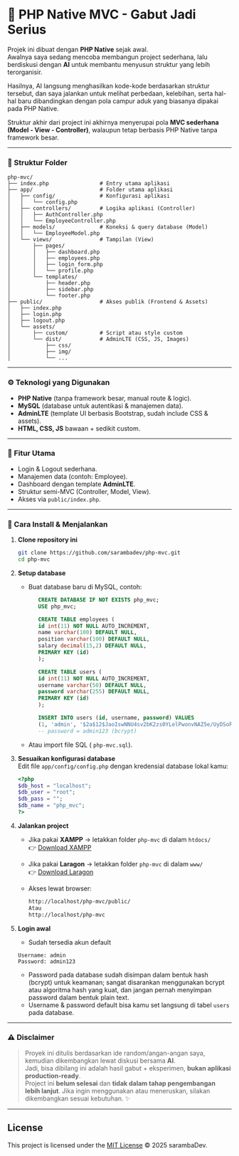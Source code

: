 # 📌 PHP Native MVC - Gabut Jadi Serius

Projek ini dibuat dengan **PHP Native** sejak awal.  
Awalnya saya sedang mencoba membangun project sederhana, lalu berdiskusi dengan **AI** untuk membantu menyusun struktur yang lebih terorganisir.

Hasilnya, AI langsung menghasilkan kode-kode berdasarkan struktur tersebut, dan saya jalankan untuk melihat perbedaan, kelebihan, serta hal-hal baru dibandingkan dengan pola campur aduk yang biasanya dipakai pada PHP Native.

Struktur akhir dari project ini akhirnya menyerupai pola **MVC sederhana (Model - View - Controller)**, walaupun tetap berbasis PHP Native tanpa framework besar.

---

### 📂 Struktur Folder

```
php-mvc/
├── index.php                # Entry utama aplikasi
├── app/                     # Folder utama aplikasi
│   ├── config/              # Konfigurasi aplikasi
│   │   └── config.php
│   ├── controllers/         # Logika aplikasi (Controller)
│   │   ├── AuthController.php
│   │   └── EmployeeController.php
│   ├── models/              # Koneksi & query database (Model)
│   │   └── EmployeeModel.php
│   └── views/               # Tampilan (View)
│       ├── pages/
│       │   ├── dashboard.php
│       │   ├── employees.php
│       │   ├── login_form.php
│       │   └── profile.php
│       └── templates/
│           ├── header.php
│           ├── sidebar.php
│           └── footer.php
├── public/                  # Akses publik (Frontend & Assets)
│   ├── index.php
│   ├── login.php
│   ├── logout.php
│   └── assets/
│       ├── custom/          # Script atau style custom
│       └── dist/            # AdminLTE (CSS, JS, Images)
│           ├── css/
│           ├── img/
│           └── ...
```

---

### ⚙️ Teknologi yang Digunakan

- **PHP Native** (tanpa framework besar, manual route & logic).
- **MySQL** (database untuk autentikasi & manajemen data).
- **AdminLTE** (template UI berbasis Bootstrap, sudah include CSS & assets).
- **HTML, CSS, JS** bawaan + sedikit custom.

---

### 🚀 Fitur Utama

- Login & Logout sederhana.
- Manajemen data (contoh: Employee).
- Dashboard dengan template **AdminLTE**.
- Struktur semi-MVC (Controller, Model, View).
- Akses via `public/index.php`.

---

### 🔧 Cara Install & Menjalankan

1.  **Clone repository ini**

    ```bash
    git clone https://github.com/sarambadev/php-mvc.git
    cd php-mvc
    ```

2.  **Setup database**

    - Buat database baru di MySQL, contoh:

      ```sql
         CREATE DATABASE IF NOT EXISTS php_mvc;
         USE php_mvc;

         CREATE TABLE employees (
         id int(11) NOT NULL AUTO_INCREMENT,
         name varchar(100) DEFAULT NULL,
         position varchar(100) DEFAULT NULL,
         salary decimal(15,2) DEFAULT NULL,
         PRIMARY KEY (id)
         );

         CREATE TABLE users (
         id int(11) NOT NULL AUTO_INCREMENT,
         username varchar(50) DEFAULT NULL,
         password varchar(255) DEFAULT NULL,
         PRIMARY KEY (id)
         );

         INSERT INTO users (id, username, password) VALUES
         (1, 'admin', '$2a$12$JaoIswNNU4sv2bK2zs0YLelPwonvNAZ5e/UyDSoPELkz2jT0GqxFK');
         -- password = admin123 (bcrypt)


      ```

    - Atau import file SQL ( `php-mvc.sql`).

3.  **Sesuaikan konfigurasi database**  
    Edit file `app/config/config.php` dengan kredensial database lokal kamu:

    ```php
    <?php
    $db_host = "localhost";
    $db_user = "root";
    $db_pass = "";
    $db_name = "php_mvc";
    ?>
    ```

4.  **Jalankan project**

    - Jika pakai **XAMPP** → letakkan folder `php-mvc` di dalam `htdocs/`  
      👉 [Download XAMPP](https://www.apachefriends.org/download.html)

    - Jika pakai **Laragon** → letakkan folder `php-mvc` di dalam `www/`  
      👉 [Download Laragon](https://laragon.org/download/)
    - Akses lewat browser:
      ```bash
      http://localhost/php-mvc/public/
      Atau
      http://localhost/php-mvc
      ```

5.  **Login awal**
    - Sudah tersedia akun default
    ```
    Username: admin
    Password: admin123
    ```
    - Password pada database sudah disimpan dalam bentuk hash (bcrypt) untuk keamanan; sangat disarankan menggunakan bcrypt atau algoritma hash yang kuat, dan jangan pernah menyimpan password dalam bentuk plain text.
    - Username & password default bisa kamu set langsung di tabel `users` pada database.

---

### ⚠️ Disclaimer

> Proyek ini ditulis berdasarkan ide random/angan-angan saya, kemudian dikembangkan lewat diskusi bersama **AI**.  
> Jadi, bisa dibilang ini adalah hasil gabut + eksperimen, **bukan aplikasi production-ready**.  
> Project ini **belum selesai** dan **tidak dalam tahap pengembangan lebih lanjut**.
> Jika ingin menggunakan atau meneruskan, silakan dikembangkan sesuai kebutuhan. ✨


---
## License

This project is licensed under the [MIT License](./LICENSE) © 2025 sarambaDev.